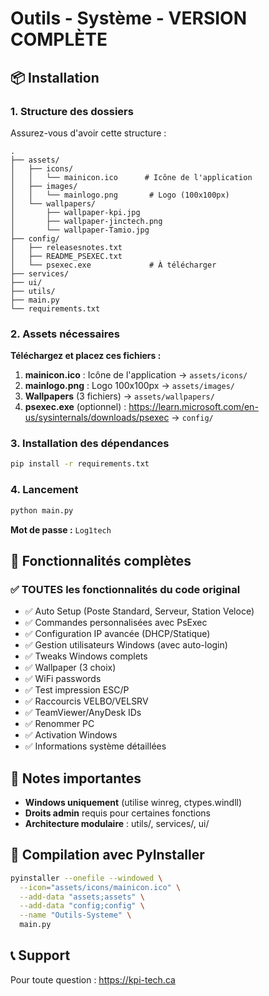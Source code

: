 # Outils - Système - VERSION COMPLÈTE

## 📦 Installation

### 1. Structure des dossiers

Assurez-vous d'avoir cette structure :

```
.
├── assets/
│   ├── icons/
│   │   └── mainicon.ico      # Icône de l'application
│   ├── images/
│   │   └── mainlogo.png       # Logo (100x100px)
│   └── wallpapers/
│       ├── wallpaper-kpi.jpg
│       ├── wallpaper-jinctech.png
│       └── wallpaper-Tamio.jpg
├── config/
│   ├── releasesnotes.txt
│   ├── README_PSEXEC.txt
│   └── psexec.exe             # À télécharger
├── services/
├── ui/
├── utils/
├── main.py
└── requirements.txt
```

### 2. Assets nécessaires

**Téléchargez et placez ces fichiers :**

1. **mainicon.ico** : Icône de l'application → `assets/icons/`
2. **mainlogo.png** : Logo 100x100px → `assets/images/`
3. **Wallpapers** (3 fichiers) → `assets/wallpapers/`
4. **psexec.exe** (optionnel) : https://learn.microsoft.com/en-us/sysinternals/downloads/psexec → `config/`

### 3. Installation des dépendances

```bash
pip install -r requirements.txt
```

### 4. Lancement

```bash
python main.py
```

**Mot de passe :** `Log1tech`

## 🎯 Fonctionnalités complètes

### ✅ TOUTES les fonctionnalités du code original

- ✅ Auto Setup (Poste Standard, Serveur, Station Veloce)
- ✅ Commandes personnalisées avec PsExec
- ✅ Configuration IP avancée (DHCP/Statique)
- ✅ Gestion utilisateurs Windows (avec auto-login)
- ✅ Tweaks Windows complets
- ✅ Wallpaper (3 choix)
- ✅ WiFi passwords
- ✅ Test impression ESC/P
- ✅ Raccourcis VELBO/VELSRV
- ✅ TeamViewer/AnyDesk IDs
- ✅ Renommer PC
- ✅ Activation Windows
- ✅ Informations système détaillées

## 📝 Notes importantes

- **Windows uniquement** (utilise winreg, ctypes.windll)
- **Droits admin** requis pour certaines fonctions
- **Architecture modulaire** : utils/, services/, ui/

## 🔧 Compilation avec PyInstaller

```bash
pyinstaller --onefile --windowed \
  --icon="assets/icons/mainicon.ico" \
  --add-data "assets;assets" \
  --add-data "config;config" \
  --name "Outils-Systeme" \
  main.py
```

## 📞 Support

Pour toute question : https://kpi-tech.ca
